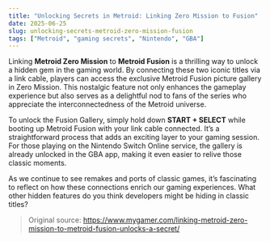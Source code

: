 ```yaml
---
title: "Unlocking Secrets in Metroid: Linking Zero Mission to Fusion"
date: 2025-06-25
slug: unlocking-secrets-metroid-zero-mission-fusion
tags: ["Metroid", "gaming secrets", "Nintendo", "GBA"]
---
```


Linking **Metroid Zero Mission** to **Metroid Fusion** is a thrilling way to unlock a hidden gem in the gaming world. By connecting these two iconic titles via a link cable, players can access the exclusive Metroid Fusion picture gallery in Zero Mission. This nostalgic feature not only enhances the gameplay experience but also serves as a delightful nod to fans of the series who appreciate the interconnectedness of the Metroid universe.

To unlock the Fusion Gallery, simply hold down **START + SELECT** while booting up Metroid Fusion with your link cable connected. It’s a straightforward process that adds an exciting layer to your gaming session. For those playing on the Nintendo Switch Online service, the gallery is already unlocked in the GBA app, making it even easier to relive those classic moments.

As we continue to see remakes and ports of classic games, it’s fascinating to reflect on how these connections enrich our gaming experiences. What other hidden features do you think developers might be hiding in classic titles?

> Original source: https://www.mygamer.com/linking-metroid-zero-mission-to-metroid-fusion-unlocks-a-secret/